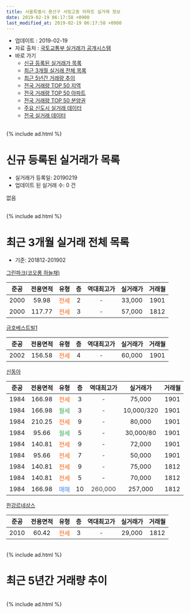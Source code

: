 ```yaml
---
title: 서울특별시 용산구 서빙고동 아파트 실거래 정보
date: 2019-02-19 06:17:58 +0900
last_modified_at: 2019-02-19 06:17:58 +0900
---
```


* 업데이트 : 2019-02-19
* 자료 출처 : [국토교통부 실거래가 공개시스템](http://rt.molit.go.kr)
* 바로 가기
    * [신규 등록된 실거래가 목록](#신규-등록된-실거래가-목록)
    * [최근 3개월 실거래 전체 목록](#최근-3개월-실거래-전체-목록)
    * [최근 5년간 거래량 추이](#최근-5년간-거래량-추이)
    * [전국 거래량 TOP 50 지역](https://inasie.github.io/apt-trade-info/최근-3개월-전국에서-가장-거래가-많이-발생한-지역)
    * [전국 거래량 TOP 50 아파트](https://inasie.github.io/apt-trade-info/최근-3개월-전국에서-가장-거래가-많이-발생한-아파트)
    * [전국 거래량 TOP 50 분양권](https://inasie.github.io/apt-trade-info/최근-3개월-전국에서-가장-거래가-많이-발생한-분양권)
    * [주요 신도시 실거래 데이터](https://inasie.github.io/apt-trade-info/주요-신도시)
    * [전국 실거래 데이터](https://inasie.github.io/apt-trade-info/전국)
<br>
{% include ad.html %}
<br>

# 신규 등록된 실거래가 목록
* 실거래가 등록일: 20190219
* 업데이트 된 실거래 수: 0 건

없음

<br>
{% include ad.html %}
<br>

# 최근 3개월 실거래 전체 목록
* 기준: 201812-201902


[그린파크(코오롱 하늘채)](https://search.naver.com/search.naver?query=%EC%84%9C%EC%9A%B8%ED%8A%B9%EB%B3%84%EC%8B%9C+%EC%9A%A9%EC%82%B0%EA%B5%AC+%EC%84%9C%EB%B9%99%EA%B3%A0%EB%8F%99+%EA%B7%B8%EB%A6%B0%ED%8C%8C%ED%81%AC%28%EC%BD%94%EC%98%A4%EB%A1%B1+%ED%95%98%EB%8A%98%EC%B1%84%29)

|준공|전용면적|유형|층|역대최고가|실거래가|거래월|
|:---:|:---:|:---:|:---:|:---:|:---:|:---:|
|2000|59.98|<span style="color:#ff5a00">전세</span>|2|<span style="color:#444444">-</span>|33,000|1901|
|2000|117.77|<span style="color:#ff5a00">전세</span>|3|<span style="color:#444444">-</span>|57,000|1812|

[금호베스트빌1](https://search.naver.com/search.naver?query=%EC%84%9C%EC%9A%B8%ED%8A%B9%EB%B3%84%EC%8B%9C+%EC%9A%A9%EC%82%B0%EA%B5%AC+%EC%84%9C%EB%B9%99%EA%B3%A0%EB%8F%99+%EA%B8%88%ED%98%B8%EB%B2%A0%EC%8A%A4%ED%8A%B8%EB%B9%8C1)

|준공|전용면적|유형|층|역대최고가|실거래가|거래월|
|:---:|:---:|:---:|:---:|:---:|:---:|:---:|
|2002|156.58|<span style="color:#ff5a00">전세</span>|4|<span style="color:#444444">-</span>|60,000|1901|

[신동아](https://search.naver.com/search.naver?query=%EC%84%9C%EC%9A%B8%ED%8A%B9%EB%B3%84%EC%8B%9C+%EC%9A%A9%EC%82%B0%EA%B5%AC+%EC%84%9C%EB%B9%99%EA%B3%A0%EB%8F%99+%EC%8B%A0%EB%8F%99%EC%95%84)

|준공|전용면적|유형|층|역대최고가|실거래가|거래월|
|:---:|:---:|:---:|:---:|:---:|:---:|:---:|
|1984|166.98|<span style="color:#ff5a00">전세</span>|3|<span style="color:#444444">-</span>|75,000|1901|
|1984|166.98|<span style="color:#34a853">월세</span>|3|<span style="color:#444444">-</span>|10,000/320|1901|
|1984|210.25|<span style="color:#ff5a00">전세</span>|9|<span style="color:#444444">-</span>|80,000|1901|
|1984|95.66|<span style="color:#34a853">월세</span>|5|<span style="color:#444444">-</span>|30,000/80|1901|
|1984|140.81|<span style="color:#ff5a00">전세</span>|9|<span style="color:#444444">-</span>|72,000|1901|
|1984|95.66|<span style="color:#ff5a00">전세</span>|7|<span style="color:#444444">-</span>|50,000|1901|
|1984|140.81|<span style="color:#ff5a00">전세</span>|9|<span style="color:#444444">-</span>|75,000|1812|
|1984|140.81|<span style="color:#ff5a00">전세</span>|5|<span style="color:#444444">-</span>|70,000|1812|
|1984|166.98|<span style="color:#4285f3">매매</span>|10|<span style="color:#444444">260,000</span>|257,000|1812|

[한강르네상스](https://search.naver.com/search.naver?query=%EC%84%9C%EC%9A%B8%ED%8A%B9%EB%B3%84%EC%8B%9C+%EC%9A%A9%EC%82%B0%EA%B5%AC+%EC%84%9C%EB%B9%99%EA%B3%A0%EB%8F%99+%ED%95%9C%EA%B0%95%EB%A5%B4%EB%84%A4%EC%83%81%EC%8A%A4)

|준공|전용면적|유형|층|역대최고가|실거래가|거래월|
|:---:|:---:|:---:|:---:|:---:|:---:|:---:|
|2010|60.42|<span style="color:#ff5a00">전세</span>|3|<span style="color:#444444">-</span>|29,000|1812|


<br>
{% include ad.html %}
<br>

# 최근 5년간 거래량 추이


<div style="width:100%;">
    <canvas id="deal_progress" height="200"></canvas>
</div>

<script>
new Chart(document.getElementById("deal_progress"), {
    type: 'line',
    data: {
        labels: ['201402','201403','201404','201405','201406','201407','201408','201409','201410','201411','201412','201501','201502','201503','201504','201505','201506','201507','201508','201509','201510','201511','201512','201601','201602','201603','201604','201605','201606','201607','201608','201609','201610','201611','201612','201701','201702','201703','201704','201705','201706','201707','201708','201709','201710','201711','201712','201801','201802','201803','201804','201805','201806','201807','201808','201809','201810','201811','201812','201901','201902'],
        datasets: [{
            label: '매매',
            pointRadius: 1,
            data: [3, 6, 5, 3, 3, 3, 10, 11, 8, 7, 4, 6, 2, 14, 14, 8, 7, 8, 3, 3, 6, 5, 7, 8, 2, 4, 7, 8, 12, 8, 13, 12, 4, 4, 2, 1, 4, 8, 9, 12, 5, 6, 0, 10, 5, 4, 10, 10, 6, 6, 1, 2, 0, 9, 8, 3, 5, 4, 1, 0, 0],
            borderColor: "rgba(255, 201, 14, 1)",
            backgroundColor: "rgba(255, 201, 14, 0.5)",
            fill: false,
            lineTension: 0
        },{
            label: '전월세',
            pointRadius: 1,
            data: [14, 11, 14, 12, 16, 17, 18, 13, 10, 7, 12, 17, 8, 21, 12, 11, 9, 8, 9, 12, 17, 9, 11, 9, 9, 8, 9, 14, 17, 15, 18, 15, 8, 11, 21, 10, 13, 20, 11, 10, 10, 17, 7, 12, 15, 9, 15, 14, 9, 17, 19, 13, 14, 13, 10, 9, 12, 8, 4, 8, 0],
            borderColor: "rgba(0, 141, 185, 1)",
            backgroundColor: "rgba(0, 141, 185, 0.5)",
            fill: false,
            lineTension: 0
        }
        ]
    },
    options: {
        responsive: true,
        title: {
            display: false
        },
        tooltips: {
            mode: 'index',
            intersect: false
        },
        hover: {
            mode: 'nearest',
            intersect: true
        },
        scales: {
            xAxes: [{
                display: true,
                scaleLabel: {
                    display: true,
                    labelString: '년/월'
                }
            }],
            yAxes: [{
                display: true,
                ticks: {
                    suggestedMin: 0,
                },
                scaleLabel: {
                    display: true,
                    labelString: '실거래 수'
                }
            }]
        }
    }
});

</script>


<br>
{% include ad.html %}
<br>

